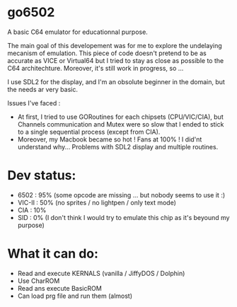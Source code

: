 # go6502

A basic C64 emulator for educationnal purpose.

The main goal of this developement was for me to explore the undelaying mecanism of emulation. This piece of code doesn't pretend to be as accurate
as VICE or Virtual64 but I tried to stay as close as possible to the C64 architechture.
Moreover, it's still work in progress, so ...

I use SDL2 for the display, and I'm an obsolute beginner in the domain, but the needs ar very basic.

Issues I've faced :
- At first, I tried to use GORoutines for each chipsets (CPU/VIC/CIA), but Channels communication and Mutex were so slow that I ended to stick to a single
sequential process (except from CIA).
- Moreover, my Macbook became so hot ! Fans at 100% ! I did'nt understand why... Problems with SDL2 display and multiple routines.

# Dev status:
- 6502 : 95% (some opcode are missing ... but nobody seems to use it :)
- VIC-II : 50% (no sprites / no lightpen / only text mode)
- CIA : 10%
- SID : 0% (I don't think I would try to emulate this chip as it's beyound my purpose)

# What it can do:
- Read and execute KERNALS (vanilla / JiffyDOS / Dolphin)
- Use CharROM
- Read ans execute BasicROM
- Can load prg file and run them (almost)
